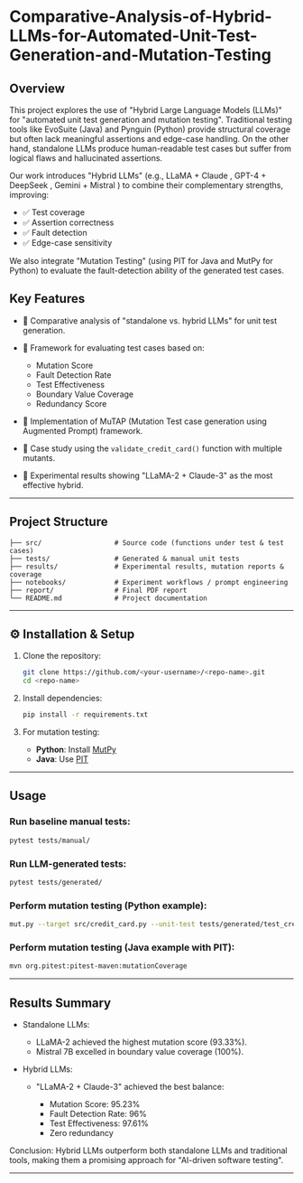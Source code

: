 # Comparative-Analysis-of-Hybrid-LLMs-for-Automated-Unit-Test-Generation-and-Mutation-Testing

##  Overview

This project explores the use of "Hybrid Large Language Models (LLMs)" for "automated unit test generation and mutation testing". Traditional testing tools like EvoSuite (Java) and Pynguin (Python) provide structural coverage but often lack meaningful assertions and edge-case handling. On the other hand, standalone LLMs produce human-readable test cases but suffer from logical flaws and hallucinated assertions.

Our work introduces "Hybrid LLMs" (e.g., LLaMA + Claude ,  GPT-4 + DeepSeek , Gemini + Mistral ) to combine their complementary strengths, improving:

* ✅ Test coverage
* ✅ Assertion correctness
* ✅ Fault detection
* ✅ Edge-case sensitivity

We also integrate "Mutation Testing" (using PIT for Java and MutPy for Python) to evaluate the fault-detection ability of the generated test cases.

##  Key Features

* 🔹 Comparative analysis of "standalone vs. hybrid LLMs" for unit test generation.
* 🔹 Framework for evaluating test cases based on:

  * Mutation Score
  * Fault Detection Rate
  * Test Effectiveness
  * Boundary Value Coverage
  * Redundancy Score
* 🔹 Implementation of MuTAP (Mutation Test case generation using Augmented Prompt) framework.
* 🔹 Case study using the `validate_credit_card()` function with multiple mutants.
* 🔹 Experimental results showing "LLaMA-2 + Claude-3" as the most effective hybrid.

---

##  Project Structure

```
├── src/                  # Source code (functions under test & test cases)
├── tests/                # Generated & manual unit tests
├── results/              # Experimental results, mutation reports & coverage
├── notebooks/            # Experiment workflows / prompt engineering
├── report/               # Final PDF report
└── README.md             # Project documentation
```

---

## ⚙️ Installation & Setup

1. Clone the repository:

   ```bash
   git clone https://github.com/<your-username>/<repo-name>.git
   cd <repo-name>
   ```

2. Install dependencies:

   ```bash
   pip install -r requirements.txt
   ```

3. For mutation testing:

   * **Python**: Install [MutPy](https://github.com/mutpy/mutpy)
   * **Java**: Use [PIT](https://pitest.org/)

---

##  Usage

### Run baseline manual tests:

```bash
pytest tests/manual/
```

### Run LLM-generated tests:

```bash
pytest tests/generated/
```

### Perform mutation testing (Python example):

```bash
mut.py --target src/credit_card.py --unit-test tests/generated/test_credit_card.py
```

### Perform mutation testing (Java example with PIT):

```bash
mvn org.pitest:pitest-maven:mutationCoverage
```

---

##  Results Summary

* Standalone LLMs:

  * LLaMA-2 achieved the highest mutation score (93.33%).
  * Mistral 7B excelled in boundary value coverage (100%).
* Hybrid LLMs:

  * "LLaMA-2 + Claude-3" achieved the best balance:

    * Mutation Score: 95.23%
    * Fault Detection Rate: 96%
    * Test Effectiveness: 97.61%
    * Zero redundancy

 Conclusion: Hybrid LLMs outperform both standalone LLMs and traditional tools, making them a promising approach for "AI-driven software testing".

---
